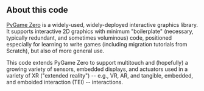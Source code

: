 About this code
---------------

[PyGame Zero](https://pygame-zero.readthedocs.io/en/stable/)
is a widely-used, widely-deployed interactive graphics library.
It supports interactive 2D graphics with minimum "boilerplate" 
(necessary, typically redundant, and sometimes voluminous) code,
positioned especially for learning to write games (including
migration tutorials from Scratch), but also of more general use.

This code extends PyGame Zero to support multitouch and (hopefully)
a growing variety of sensors, embedded displays, and actuators
used in a variety of XR ("extended reality") -- e.g., VR, AR, and 
tangible, embedded, and emboided interaction (TEI) -- interactions.



